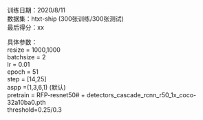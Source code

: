 训练日期：2020/8/11  
数据集：htxt-ship (300张训练/300张测试)  
最后得分：xx  
 
具体参数：  
resize = 1000,1000  
batchsize = 2  
lr = 0.01  
epoch = 51  
step = [14,25]  
aspp =(1,3,6,1) (默认)  
pretrain = RFP-resnet50# + detectors_cascade_rcnn_r50_1x_coco-32a10ba0.pth  
threshold=0.25/0.3  
 
